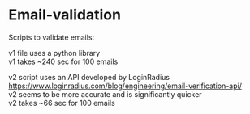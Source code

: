 # Email-validation
Scripts to validate emails:

v1 file uses a python library  
v1 takes ~240 sec for 100 emails

v2 script uses an API developed by LoginRadius <https://www.loginradius.com/blog/engineering/email-verification-api/>  
v2 seems to be more accurate and is significantly quicker  
v2 takes ~66 sec for 100 emails
